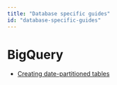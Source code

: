 ```yaml
---
title: "Database specific guides"
id: "database-specific-guides"
---
```


# BigQuery
 - [Creating date-partitioned tables](creating-date-partitioned-tables)